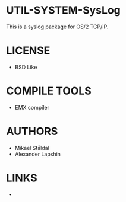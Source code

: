 UTIL-SYSTEM-SysLog
==================

This is a syslog package for OS/2 TCP/IP.

LICENSE
===============
* BSD Like

COMPILE TOOLS
===============
* EMX compiler 

AUTHORS
===============
* Mikael Ståldal
* Alexander Lapshin

LINKS
===============
* 
